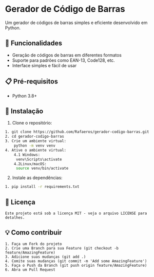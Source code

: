 # Gerador de Código de Barras

Um gerador de códigos de barras simples e eficiente desenvolvido em Python.

## 🚀 Funcionalidades

- Geração de códigos de barras em diferentes formatos
- Suporte para padrões como EAN-13, Code128, etc.
- Interface simples e fácil de usar

## 📋 Pré-requisitos

- Python 3.8+

## 🔧 Instalação

1. Clone o repositório:
```bash
1. git clone https://github.com/Rafaeros/gerador-codigo-barras.git
2. cd gerador-codigo-barras
3. Crie um ambiente virtual:
    python -m venv venv
4. Ative o ambiente virtual:
    4.1 Windows:
     venv\Scripts\activate
    4.2Linux/macOS:
     source venv/bin/activate
```

2. Instale as dependências:
```bash
1. pip install -r requirements.txt
```

## 📄 Licença
    Este projeto está sob a licença MIT - veja o arquivo LICENSE para detalhes.


## 💡 Como contribuir
    1. Faça um Fork do projeto
    2. Crie uma Branch para sua Feature (git checkout -b feature/AmazingFeature)
    3. Adicione suas mudanças (git add .)
    4. Comite suas mudanças (git commit -m 'Add some AmazingFeature')
    5. Faça o Push da Branch (git push origin feature/AmazingFeature)
    6. Abra um Pull Request
